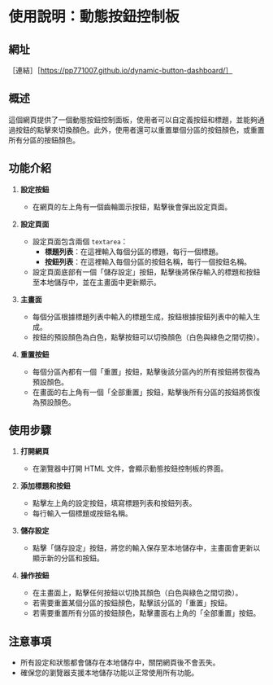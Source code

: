 # 使用說明：動態按鈕控制板

## 網址
［連結］［https://pp771007.github.io/dynamic-button-dashboard/］

## 概述
這個網頁提供了一個動態按鈕控制面板，使用者可以自定義按鈕和標題，並能夠通過按鈕的點擊來切換顏色。此外，使用者還可以重置單個分區的按鈕顏色，或重置所有分區的按鈕顏色。

## 功能介紹

1. **設定按鈕**
   - 在網頁的左上角有一個齒輪圖示按鈕，點擊後會彈出設定頁面。

2. **設定頁面**
   - 設定頁面包含兩個 `textarea`：
     - **標題列表**：在這裡輸入每個分區的標題，每行一個標題。
     - **按鈕列表**：在這裡輸入每個分區的按鈕名稱，每行一個按鈕名稱。
   - 設定頁面底部有一個「儲存設定」按鈕，點擊後將保存輸入的標題和按鈕至本地儲存中，並在主畫面中更新顯示。

3. **主畫面**
   - 每個分區根據標題列表中輸入的標題生成，按鈕根據按鈕列表中的輸入生成。
   - 按鈕的預設顏色為白色，點擊按鈕可以切換顏色（白色與綠色之間切換）。

4. **重置按鈕**
   - 每個分區內都有一個「重置」按鈕，點擊後該分區內的所有按鈕將恢復為預設顏色。
   - 在畫面的右上角有一個「全部重置」按鈕，點擊後所有分區的按鈕將恢復為預設顏色。

## 使用步驟

1. **打開網頁**
   - 在瀏覽器中打開 HTML 文件，會顯示動態按鈕控制板的界面。

2. **添加標題和按鈕**
   - 點擊左上角的設定按鈕，填寫標題列表和按鈕列表。
   - 每行輸入一個標題或按鈕名稱。

3. **儲存設定**
   - 點擊「儲存設定」按鈕，將您的輸入保存至本地儲存中，主畫面會更新以顯示新的分區和按鈕。

4. **操作按鈕**
   - 在主畫面上，點擊任何按鈕以切換其顏色（白色與綠色之間切換）。
   - 若需要重置某個分區的按鈕顏色，點擊該分區的「重置」按鈕。
   - 若需要重置所有分區的按鈕顏色，點擊畫面右上角的「全部重置」按鈕。

## 注意事項
- 所有設定和狀態都會儲存在本地儲存中，關閉網頁後不會丟失。
- 確保您的瀏覽器支援本地儲存功能以正常使用所有功能。
